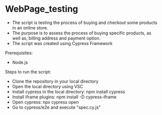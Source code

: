 # WebPage_testing
- The script is testing the process of buying and checkout some products in an online store.
- The purpose is to assess the process of buying specific products, as well as, billing address and payment option.
- The script was created using Cypress Framework

Prerequisites:
- Node.js

Steps to run the script:
- Clone the repository in your local directory
- Open the local directory using VSC
- Install cypress in the local directory: npm install cypress
- Install iframe plugins: npm install -D cypress-iframe
- Open cypress: npx cypress open
- Go to cypress/e2e and execute "spec.cy.js"
